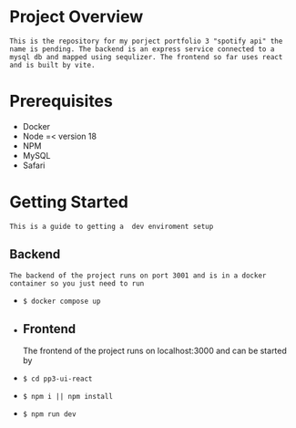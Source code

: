 # Project Overview
    This is the repository for my porject portfolio 3 "spotify api" the name is pending. The backend is an express service connected to a mysql db and mapped using sequlizer. The frontend so far uses react and is built by vite.

# Prerequisites
- Docker 
- Node =< version 18
- NPM
- MySQL
- Safari

# Getting Started
    This is a guide to getting a  dev enviroment setup

## Backend
    The backend of the project runs on port 3001 and is in a docker container so you just need to run
- `$ docker compose up`

- ## Frontend 
    The frontend of the project runs on localhost:3000 and can be started by 
- `$ cd pp3-ui-react`
- `$ npm i || npm install`
- `$ npm run dev`